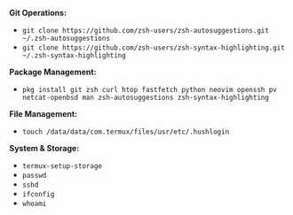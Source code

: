 **Git Operations:**
- `git clone https://github.com/zsh-users/zsh-autosuggestions.git ~/.zsh-autosuggestions`
- `git clone https://github.com/zsh-users/zsh-syntax-highlighting.git ~/.zsh-syntax-highlighting`

**Package Management:**
- `pkg install git zsh curl htop fastfetch python neovim openssh pv netcat-openbsd man zsh-autosuggestions zsh-syntax-highlighting`

**File Management:**
- `touch /data/data/com.termux/files/usr/etc/.hushlogin`

**System & Storage:**
- `termux-setup-storage`
- `passwd`
- `sshd`
- `ifconfig`
- `whoami`
